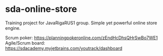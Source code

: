 # sda-online-store

Training project for JavaRigaRUS1 group. Simple yet powerful online store engine.

Scrum poker: https://planningpokeronline.com/zEndHcDhsQHrSwBo7WE1
Agile/Scrum board: https://sdacademy.myjetbrains.com/youtrack/dashboard
